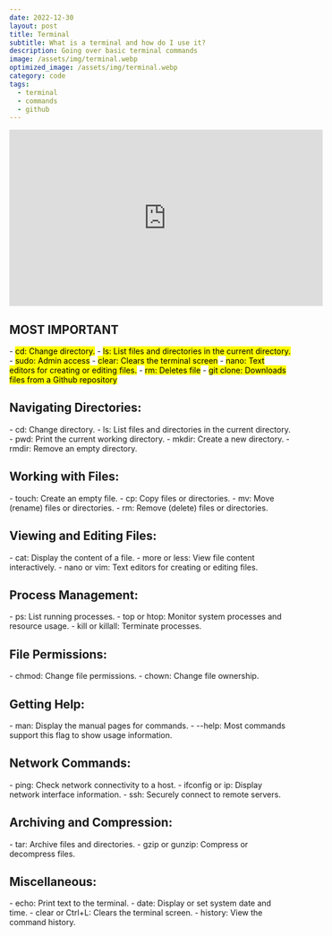 ```yaml
---
date: 2022-12-30
layout: post
title: Terminal
subtitle: What is a terminal and how do I use it?
description: Going over basic terminal commands
image: /assets/img/terminal.webp
optimized_image: /assets/img/terminal.webp
category: code
tags:
  - terminal
  - commands
  - github
---
```


<iframe width="560" height="315" src="https://www.youtube.com/embed/yI9pyl2DaZ4" title="YouTube video player" frameborder="0" allow="accelerometer; autoplay; clipboard-write; encrypted-media; gyroscope; picture-in-picture; web-share" allowfullscreen></iframe>

<h2>MOST IMPORTANT</h2>
- <mark>cd: Change directory.</mark>
- <mark>ls: List files and directories in the current directory.</mark>
- <mark>sudo: Admin access</mark>
- <mark>clear: Clears the terminal screen</mark>
- <mark>nano: Text editors for creating or editing files.</mark>
- <mark>rm: Deletes file</mark>
- <mark>git clone: Downloads files from a Github repository</mark>

<h2>Navigating Directories:</h2>
- cd: Change directory.
- ls: List files and directories in the current directory.
- pwd: Print the current working directory.
- mkdir: Create a new directory.
- rmdir: Remove an empty directory.

<h2>Working with Files:</h2>
- touch: Create an empty file.
- cp: Copy files or directories.
- mv: Move (rename) files or directories.
- rm: Remove (delete) files or directories.

<h2>Viewing and Editing Files:</h2>
- cat: Display the content of a file.
- more or less: View file content interactively.
- nano or vim: Text editors for creating or editing files.

<h2>Process Management:</h2>
- ps: List running processes.
- top or htop: Monitor system processes and resource usage.
- kill or killall: Terminate processes.

<h2>File Permissions:</h2>
- chmod: Change file permissions.
- chown: Change file ownership.

<h2>Getting Help:</h2>
- man: Display the manual pages for commands.
- --help: Most commands support this flag to show usage information.

<h2>Network Commands:</h2>
- ping: Check network connectivity to a host.
- ifconfig or ip: Display network interface information.
- ssh: Securely connect to remote servers.

<h2>Archiving and Compression:</h2>
- tar: Archive files and directories.
- gzip or gunzip: Compress or decompress files.

<h2>Miscellaneous:</h2>
- echo: Print text to the terminal.
- date: Display or set system date and time.
- clear or Ctrl+L: Clears the terminal screen.
- history: View the command history.





